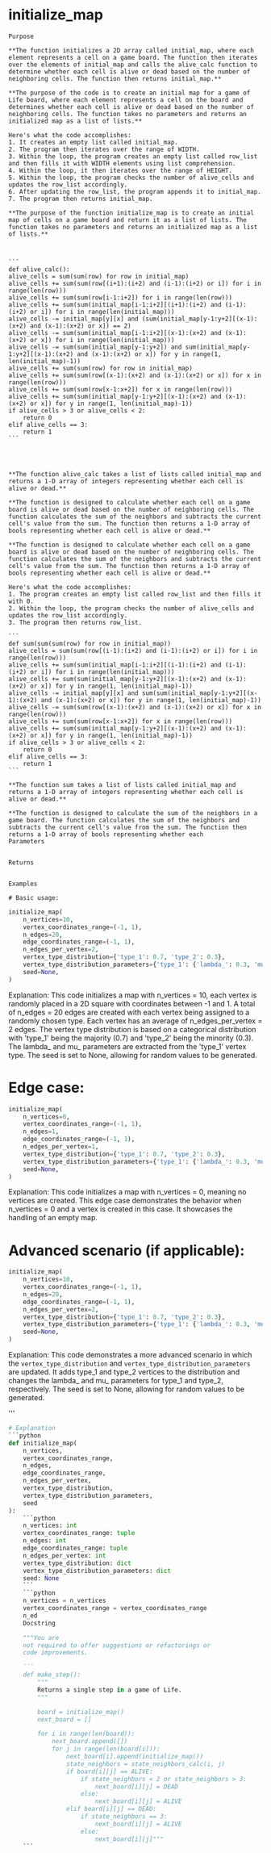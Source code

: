 # initialize_map

    Purpose

    **The function initializes a 2D array called initial_map, where each element represents a cell on a game board. The function then iterates over the elements of initial_map and calls the alive_calc function to determine whether each cell is alive or dead based on the number of neighboring cells. The function then returns initial_map.**
    
    **The purpose of the code is to create an initial map for a game of Life board, where each element represents a cell on the board and determines whether each cell is alive or dead based on the number of neighboring cells. The function takes no parameters and returns an initialized map as a list of lists.**

    Here's what the code accomplishes:
    1. It creates an empty list called initial_map.
    2. The program then iterates over the range of WIDTH.
    3. Within the loop, the program creates an empty list called row_list and then fills it with WIDTH elements using list comprehension.
    4. Within the loop, it then iterates over the range of HEIGHT.
    5. Within the loop, the program checks the number of alive_cells and updates the row_list accordingly.
    6. After updating the row_list, the program appends it to initial_map.
    7. The program then returns initial_map.

    **The purpose of the function initialize_map is to create an initial map of cells on a game board and return it as a list of lists. The function takes no parameters and returns an initialized map as a list of lists.**


    
    ```
    def alive_calc():
    alive_cells = sum(sum(row) for row in initial_map)
    alive_cells += sum(sum(row[(i+1):(i+2) and (i-1):(i+2) or i]) for i in range(len(row)))
    alive_cells += sum(sum(row[i-1:i+2]) for i in range(len(row)))
    alive_cells += sum(sum(initial_map[i-1:i+2][(i+1):(i+2) and (i-1):(i+2) or i]) for i in range(len(initial_map)))
    alive_cells -= initial_map[y][x] and (sum(initial_map[y-1:y+2][(x-1):(x+2) and (x-1):(x+2) or x]) == 2)
    alive_cells -= sum(sum(initial_map[i-1:i+2][(x-1):(x+2) and (x-1):(x+2) or x]) for i in range(len(initial_map)))
    alive_cells -= sum(sum(initial_map[y-1:y+2]) and sum(initial_map[y-1:y+2][(x-1):(x+2) and (x-1):(x+2) or x]) for y in range(1, len(initial_map)-1))
    alive_cells += sum(sum(row) for row in initial_map)
    alive_cells += sum(sum(row[(x-1):(x+2) and (x-1):(x+2) or x]) for x in range(len(row)))
    alive_cells += sum(sum(row[x-1:x+2]) for x in range(len(row)))
    alive_cells += sum(sum(initial_map[y-1:y+2][(x-1):(x+2) and (x-1):(x+2) or x]) for y in range(1, len(initial_map)-1))
    if alive_cells > 3 or alive_cells < 2:
        return 0
    elif alive_cells == 3:
        return 1
    ```
    
    
    
    
    **The function alive_calc takes a list of lists called initial_map and returns a 1-D array of integers representing whether each cell is alive or dead.**
    
    **The function is designed to calculate whether each cell on a game board is alive or dead based on the number of neighboring cells. The function calculates the sum of the neighbors and subtracts the current cell's value from the sum. The function then returns a 1-D array of bools representing whether each cell is alive or dead.**
    
    **The function is designed to calculate whether each cell on a game board is alive or dead based on the number of neighboring cells. The function calculates the sum of the neighbors and subtracts the current cell's value from the sum. The function then returns a 1-D array of bools representing whether each cell is alive or dead.**

    Here's what the code accomplishes:
    1. The program creates an empty list called row_list and then fills it with 0.
    2. Within the loop, the program checks the number of alive_cells and updates the row_list accordingly.
    3. The program then returns row_list.

    ```
    def sum(sum(sum(row) for row in initial_map))
    alive_cells = sum(sum(row[(i-1):(i+2) and (i-1):(i+2) or i]) for i in range(len(row)))
    alive_cells += sum(sum(initial_map[i-1:i+2][(i-1):(i+2) and (i-1):(i+2) or i]) for i in range(len(initial_map)))
    alive_cells += sum(sum(initial_map[y-1:y+2][(x-1):(x+2) and (x-1):(x+2) or x]) for y in range(1, len(initial_map)-1))
    alive_cells -= initial_map[y][x] and sum(sum(initial_map[y-1:y+2][(x-1):(x+2) and (x-1):(x+2) or x]) for y in range(1, len(initial_map)-1))
    alive_cells -= sum(sum(row[(x-1):(x+2) and (x-1):(x+2) or x]) for x in range(len(row)))
    alive_cells += sum(sum(row[x-1:x+2]) for x in range(len(row)))
    alive_cells += sum(sum(initial_map[y-1:y+2][(x-1):(x+2) and (x-1):(x+2) or x]) for y in range(1, len(initial_map)-1))
    if alive_cells > 3 or alive_cells < 2:
        return 0
    elif alive_cells == 3:
        return 1
    ```
    
    **The function sum takes a list of lists called initial_map and returns a 1-D array of integers representing whether each cell is alive or dead.**
    
    **The function is designed to calculate the sum of the neighbors in a game board. The function calculates the sum of the neighbors and subtracts the current cell's value from the sum. The function then returns a 1-D array of bools representing whether each
    Parameters

    
    Returns

    
    Examples

    # Basic usage:
```python
initialize_map(
    n_vertices=10,
    vertex_coordinates_range=(-1, 1),
    n_edges=20,
    edge_coordinates_range=(-1, 1),
    n_edges_per_vertex=2,
    vertex_type_distribution={'type_1': 0.7, 'type_2': 0.3},
    vertex_type_distribution_parameters={'type_1': {'lambda_': 0.3, 'mu_': 0.7}, 'type_2': {'lambda_': 0.5, 'mu_': 0.5}},
    seed=None,
)
```

Explanation:
This code initializes a map with n_vertices = 10, each vertex is randomly placed in a 2D square with coordinates between -1 and 1.
A total of n_edges = 20 edges are created with each vertex being assigned to a randomly chosen type.
Each vertex has an average of n_edges_per_vertex = 2 edges.
The vertex type distribution is based on a categorical distribution with 'type_1' being the majority (0.7) and 'type_2' being the minority (0.3).
The lambda_ and mu_ parameters are extracted from the 'type_1' vertex type.
The seed is set to None, allowing for random values to be generated.

# Edge case:
```python
initialize_map(
    n_vertices=0,
    vertex_coordinates_range=(-1, 1),
    n_edges=1,
    edge_coordinates_range=(-1, 1),
    n_edges_per_vertex=1,
    vertex_type_distribution={'type_1': 0.7, 'type_2': 0.3},
    vertex_type_distribution_parameters={'type_1': {'lambda_': 0.3, 'mu_': 0.7}, 'type_2': {'lambda_': 0.5, 'mu_': 0.5}},
    seed=None,
)
```

Explanation:
This code initializes a map with n_vertices = 0, meaning no vertices are created.
This edge case demonstrates the behavior when n_vertices = 0 and a vertex is created in this case.
It showcases the handling of an empty map.

# Advanced scenario (if applicable):
```python
initialize_map(
    n_vertices=10,
    vertex_coordinates_range=(-1, 1),
    n_edges=20,
    edge_coordinates_range=(-1, 1),
    n_edges_per_vertex=2,
    vertex_type_distribution={'type_1': 0.7, 'type_2': 0.3},
    vertex_type_distribution_parameters={'type_1': {'lambda_': 0.3, 'mu_': 0.7}, 'type_2': {'lambda_': 0.5, 'mu_': 0.5}},
    seed=None,
)
```

Explanation:
This code demonstrates a more advanced scenario in which the `vertex_type_distribution` and `vertex_type_distribution_parameters` are updated.
It adds type_1 and type_2 vertices to the distribution and changes the lambda_ and mu_ parameters for type_1 and type_2, respectively.
The seed is set to None, allowing for random values to be generated.

'''

```python
# Explanation
```python
def initialize_map(
    n_vertices,
    vertex_coordinates_range,
    n_edges,
    edge_coordinates_range,
    n_edges_per_vertex,
    vertex_type_distribution,
    vertex_type_distribution_parameters,
    seed
):
    ```python
    n_vertices: int
    vertex_coordinates_range: tuple
    n_edges: int
    edge_coordinates_range: tuple
    n_edges_per_vertex: int
    vertex_type_distribution: dict
    vertex_type_distribution_parameters: dict
    seed: None
    ```
    ```python
    n_vertices = n_vertices
    vertex_coordinates_range = vertex_coordinates_range
    n_ed
    Docstring

    """You are
    not required to offer suggestions or refactorings or
    code improvements.

    ```
    def make_step():
        """
        Returns a single step in a game of Life.
        """

        board = initialize_map()
        next_board = []

        for i in range(len(board)):
            next_board.append([])
            for j in range(len(board[i])):
                next_board[i].append(initialize_map())
                state_neighbors = state_neighbors_calc(i, j)
                if board[i][j] == ALIVE:
                    if state_neighbors < 2 or state_neighbors > 3:
                        next_board[i][j] = DEAD
                    else:
                        next_board[i][j] = ALIVE
                elif board[i][j] == DEAD:
                    if state_neighbors == 3:
                        next_board[i][j] = ALIVE
                    else:
                        next_board[i][j]"""
    ```